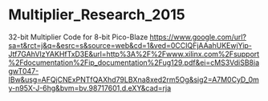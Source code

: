 # Multiplier_Research_2015
32-bit Multiplier Code for 8-bit Pico-Blaze 
https://www.google.com/url?sa=t&rct=j&q=&esrc=s&source=web&cd=1&ved=0CCIQFjAAahUKEwjYip-Jtf7GAhVIzYAKHfTxD3E&url=http%3A%2F%2Fwww.xilinx.com%2Fsupport%2Fdocumentation%2Fip_documentation%2Fug129.pdf&ei=cMS3VdiSB8iagwT047-IBw&usg=AFQjCNExPNTfQAXhd79LBXna8xed2rm5Og&sig2=A7M0CyD_0my-n95X-J-6hg&bvm=bv.98717601,d.eXY&cad=rja
